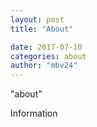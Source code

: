```yaml
---
layout: post
title: "About"

date: 2017-07-10
categories: about
author: "mbv24"
---
```

"about"

Information